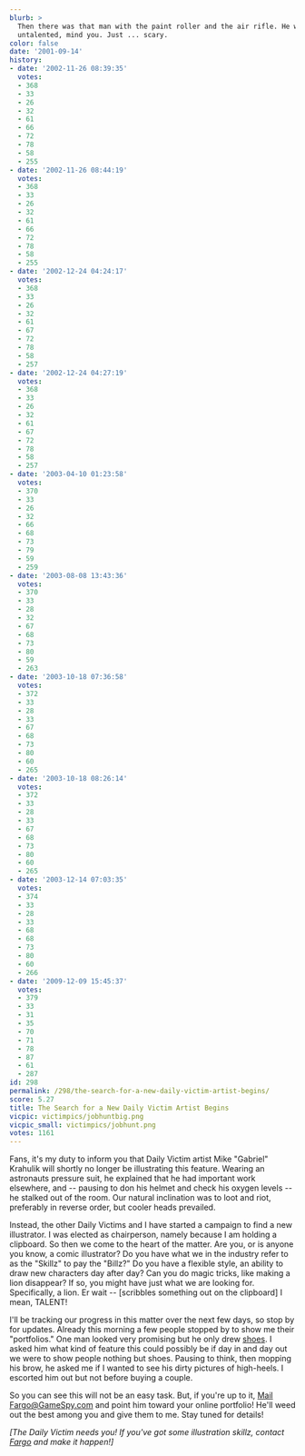 ```yaml
---
blurb: >
  Then there was that man with the paint roller and the air rifle. He was scary. Not
  untalented, mind you. Just ... scary.
color: false
date: '2001-09-14'
history:
- date: '2002-11-26 08:39:35'
  votes:
  - 368
  - 33
  - 26
  - 32
  - 61
  - 66
  - 72
  - 78
  - 58
  - 255
- date: '2002-11-26 08:44:19'
  votes:
  - 368
  - 33
  - 26
  - 32
  - 61
  - 66
  - 72
  - 78
  - 58
  - 255
- date: '2002-12-24 04:24:17'
  votes:
  - 368
  - 33
  - 26
  - 32
  - 61
  - 67
  - 72
  - 78
  - 58
  - 257
- date: '2002-12-24 04:27:19'
  votes:
  - 368
  - 33
  - 26
  - 32
  - 61
  - 67
  - 72
  - 78
  - 58
  - 257
- date: '2003-04-10 01:23:58'
  votes:
  - 370
  - 33
  - 26
  - 32
  - 66
  - 68
  - 73
  - 79
  - 59
  - 259
- date: '2003-08-08 13:43:36'
  votes:
  - 370
  - 33
  - 28
  - 32
  - 67
  - 68
  - 73
  - 80
  - 59
  - 263
- date: '2003-10-18 07:36:58'
  votes:
  - 372
  - 33
  - 28
  - 33
  - 67
  - 68
  - 73
  - 80
  - 60
  - 265
- date: '2003-10-18 08:26:14'
  votes:
  - 372
  - 33
  - 28
  - 33
  - 67
  - 68
  - 73
  - 80
  - 60
  - 265
- date: '2003-12-14 07:03:35'
  votes:
  - 374
  - 33
  - 28
  - 33
  - 68
  - 68
  - 73
  - 80
  - 60
  - 266
- date: '2009-12-09 15:45:37'
  votes:
  - 379
  - 33
  - 31
  - 35
  - 70
  - 71
  - 78
  - 87
  - 61
  - 287
id: 298
permalink: /298/the-search-for-a-new-daily-victim-artist-begins/
score: 5.27
title: The Search for a New Daily Victim Artist Begins
vicpic: victimpics/jobhuntbig.png
vicpic_small: victimpics/jobhunt.png
votes: 1161
---
```


Fans, it's my duty to inform you that Daily Victim artist Mike "Gabriel"
Krahulik will shortly no longer be illustrating this feature. Wearing an
astronauts pressure suit, he explained that he had important work
elsewhere, and -- pausing to don his helmet and check his oxygen levels
-- he stalked out of the room. Our natural inclination was to loot and
riot, preferably in reverse order, but cooler heads prevailed.

Instead, the other Daily Victims and I have started a campaign to find a
new illustrator. I was elected as chairperson, namely because I am
holding a clipboard. So then we come to the heart of the matter. Are
you, or is anyone you know, a comic illustrator? Do you have what we in
the industry refer to as the "Skillz" to pay the "Billz?" Do you have a
flexible style, an ability to draw new characters day after day? Can you
do magic tricks, like making a lion disappear? If so, you might have
just what we are looking for. Specifically, a lion. Er wait --
\[scribbles something out on the clipboard\] I mean, TALENT!

I'll be tracking our progress in this matter over the next few days, so
stop by for updates. Already this morning a few people stopped by to
show me their "portfolios." One man looked very promising but he only
drew [shoes](/img/victimpics/shoes.png). I asked him what kind of feature
this could possibly be if day in and day out we were to show people
nothing but shoes. Pausing to think, then mopping his brow, he asked me
if I wanted to see his dirty pictures of high-heels. I escorted him out
but not before buying a couple.

So you can see this will not be an easy task. But, if you're up to it,
[Mail Fargo@GameSpy.com](mailto:fargo@gamespy.com) and point him toward
your online portfolio! He'll weed out the best among you and give them
to me. Stay tuned for details!

*\[The Daily Victim needs you! If you've got some illustration skillz,
contact [Fargo](mailto:fargo@gamespy.com) and make it happen!\]*